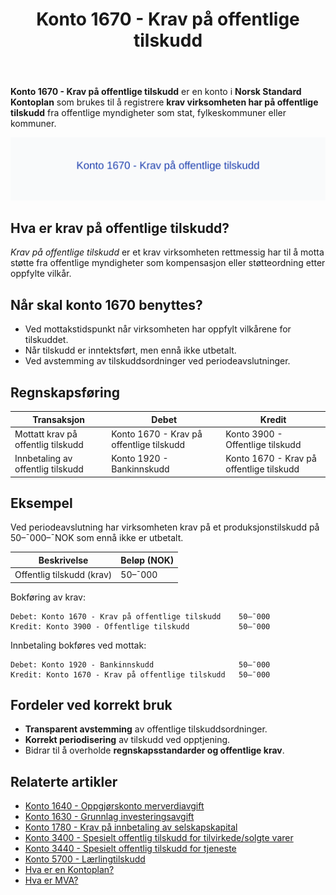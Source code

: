 ﻿---
title: "Konto 1670 - Krav på offentlige tilskudd"
seoTitle: "1670-krav-pa-offentlige-tilskudd"
description: '**Konto 1670 - Krav på offentlige tilskudd** er en konto i **Norsk Standard Kontoplan** som brukes til å registrere **krav virksomheten har på offentlige til...'
---

**Konto 1670 - Krav på offentlige tilskudd** er en konto i **Norsk Standard Kontoplan** som brukes til å registrere **krav virksomheten har på offentlige tilskudd** fra offentlige myndigheter som stat, fylkeskommuner eller kommuner.

![Illustrasjon av konto 1670 Krav på offentlige tilskudd](1670-krav-pa-offentlige-tilskudd-image.svg)

## Hva er krav på offentlige tilskudd?

*Krav på offentlige tilskudd* er et krav virksomheten rettmessig har til å motta støtte fra offentlige myndigheter som kompensasjon eller støtteordning etter oppfylte vilkår.

## Når skal konto 1670 benyttes?

* Ved mottakstidspunkt når virksomheten har oppfylt vilkårene for tilskuddet.
* Når tilskudd er inntektsført, men ennå ikke utbetalt.
* Ved avstemming av tilskuddsordninger ved periodeavslutninger.

## Regnskapsføring

| Transaksjon                              | Debet                                   | Kredit                                 |
|------------------------------------------|-----------------------------------------|----------------------------------------|
| Mottatt krav på offentlig tilskudd       | Konto 1670 - Krav på offentlige tilskudd| Konto 3900 - Offentlige tilskudd       |
| Innbetaling av offentlig tilskudd        | Konto 1920 - Bankinnskudd               | Konto 1670 - Krav på offentlige tilskudd|

## Eksempel

Ved periodeavslutning har virksomheten krav på et produksjonstilskudd på 50–¯000–¯NOK som ennå ikke er utbetalt.

| Beskrivelse                | Beløp (NOK) |
|----------------------------|-------------|
| Offentlig tilskudd (krav)  | 50–¯000      |

Bokføring av krav:

```plaintext
Debet: Konto 1670 - Krav på offentlige tilskudd    50–¯000
Kredit: Konto 3900 - Offentlige tilskudd           50–¯000
```

Innbetaling bokføres ved mottak:

```plaintext
Debet: Konto 1920 - Bankinnskudd                   50–¯000
Kredit: Konto 1670 - Krav på offentlige tilskudd   50–¯000
```

## Fordeler ved korrekt bruk

* **Transparent avstemming** av offentlige tilskuddsordninger.
* **Korrekt periodisering** av tilskudd ved opptjening.
* Bidrar til å overholde **regnskapsstandarder og offentlige krav**.

## Relaterte artikler

* [Konto 1640 - Oppgjørskonto merverdiavgift](/blogs/kontoplan/1640-oppgjorskonto-merverdiavgift "Konto 1640 - Oppgjørskonto merverdiavgift")
* [Konto 1630 - Grunnlag investeringsavgift](/blogs/kontoplan/1630-grunnlag-investeringsavgift "Konto 1630 - Grunnlag investeringsavgift")
* [Konto 1780 - Krav på innbetaling av selskapskapital](/blogs/kontoplan/1780-krav-pa-innbetaling-av-selskapskapital "Konto 1780 - Krav på innbetaling av selskapskapital: Regnskapsføring av krav på innbetaling av selskapskapital")
* [Konto 3400 - Spesielt offentlig tilskudd for tilvirkede/solgte varer](/blogs/kontoplan/3400-spesielt-offentlig-tilskudd-for-tilv-solgte-varer "Konto 3400 - Spesielt offentlig tilskudd for tilvirkede/solgte varer")
* [Konto 3440 - Spesielt offentlig tilskudd for tjeneste](/blogs/kontoplan/3440-spesielt-offentlig-tilskudd-for-tjeneste "Konto 3440 - Spesielt offentlig tilskudd for tjeneste")
* [Konto 5700 - Lærlingtilskudd](/blogs/kontoplan/5700-laerlingtilskudd "Konto 5700 - Lærlingtilskudd: Regnskapsføring av lærlingtilskudd")
* [Hva er en Kontoplan?](/blogs/regnskap/hva-er-kontoplan "Hva er en Kontoplan? Komplett Guide til Kontoplaner i Norsk Regnskap")
* [Hva er MVA?](/blogs/regnskap/hva-er-moms-mva "Hva er MVA? MVA-regnskapsføring og merverdiavgift")






